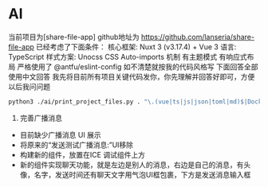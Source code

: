 # AI

当前项目为[share-file-app]
github地址为 https://github.com/lanseria/share-file-app
已经考虑了下面条件：
核心框架: Nuxt 3 (v3.17.4) + Vue 3
语言: TypeScript
样式方案: Unocss CSS
Auto-imports 机制
有主题模式
有响应式布局
严格使用了 @antfu/eslint-config 如不清楚就按我的代码风格写
下面回答全部使用中文回答
我先将目前所有项目关键代码发你，你先理解并回答好即可，方便以后我问问题

```bash
python3 ./ai/print_project_files.py . "\.(vue|ts|js|json|toml|md)$|Dockerfile$|eslint\.config\.js$" -o ./ai/project_context.txt -e "node_modules,.git,.nuxt,dist,build,public/assets,pnpm-lock.yaml,.vscode,ai"
```

1. 完善广播消息

- 目前缺少广播消息 UI 展示
- 将原来的“发送测试广播消息:”UI移除
- 构建新的组件，放置在ICE 调试组件上方
- 新的组件实现聊天功能，就是左边是别人的消息，右边是自己的消息，有头像，名字，发送时间还有聊天文字用气泡UI框包裹，下方是发送消息输入框
